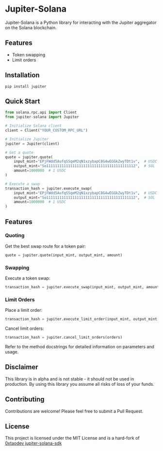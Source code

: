# Jupiter-Solana
Jupiter-Solana is a Python library for interacting with the Jupiter aggregator on the Solana blockchain.

## Features
* Token swapping
* Limit orders

## Installation
`pip install jupiter`

## Quick Start
```python
from solana.rpc.api import Client
from jupiter-solana import Jupiter

# Initialize Solana client
client = Client("YOUR_CUSTOM_RPC_URL")

# Initialize Jupiter
jupiter = Jupiter(client)

# Get a quote
quote = jupiter.quote(
    input_mint="EPjFWdd5AufqSSqeM2qN1xzybapC8G4wEGGkZwyTDt1v",  # USDC
    output_mint="So11111111111111111111111111111111111111112",  # SOL
    amount=1000000  # 1 USDC
)

# Execute a swap
transaction_hash = jupiter.execute_swap(
    input_mint="EPjFWdd5AufqSSqeM2qN1xzybapC8G4wEGGkZwyTDt1v",  # USDC
    output_mint="So11111111111111111111111111111111111111112",  # SOL
    amount=1000000  # 1 USDC
)
```

## Features

### Quoting
Get the best swap route for a token pair:

```python
quote = jupiter.quote(input_mint, output_mint, amount)
```

### Swapping
Execute a token swap:

```python
transaction_hash = jupiter.execute_swap(input_mint, output_mint, amount)
```

### Limit Orders
Place a limit order:

```python
transaction_hash = jupiter.execute_limit_order(input_mint, output_mint, in_amount, out_amount)
```

Cancel limit orders:

```python
transaction_hash = jupiter.cancel_limit_orders(orders)
```

Refer to the method docstrings for detailed information on parameters and usage.

## Disclaimer
This library is in alpha and is not stable - it should not be used in production. By using this library you assume all risks of loss of your funds.

## Contributing
Contributions are welcome! Please feel free to submit a Pull Request.

## License
This project is licensed under the MIT License and is a hard-fork of [0xtaodev jupiter-solana-sdk](https://github.com/0xTaoDev/jupiter-python-sdk)
